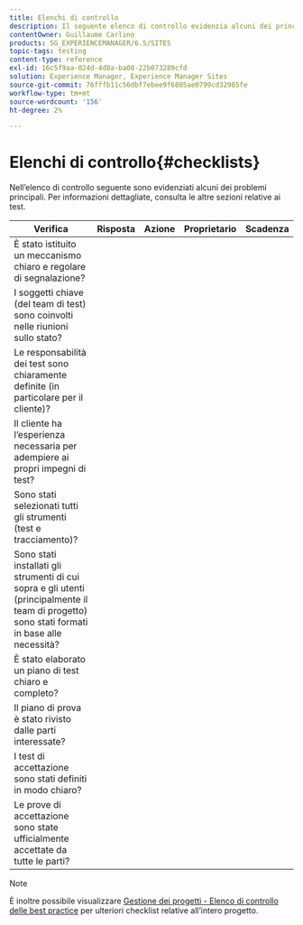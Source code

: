 ```yaml
---
title: Elenchi di controllo
description: Il seguente elenco di controllo evidenzia alcuni dei principali problemi di test
contentOwner: Guillaume Carlino
products: SG_EXPERIENCEMANAGER/6.5/SITES
topic-tags: testing
content-type: reference
exl-id: 16c5f9aa-024d-4d8a-ba08-22b073289cfd
solution: Experience Manager, Experience Manager Sites
source-git-commit: 76fffb11c56dbf7ebee9f6805ae0799cd32985fe
workflow-type: tm+mt
source-wordcount: '156'
ht-degree: 2%

---
```


# Elenchi di controllo{#checklists}

Nell’elenco di controllo seguente sono evidenziati alcuni dei problemi principali. Per informazioni dettagliate, consulta le altre sezioni relative ai test.

| Verifica | Risposta | Azione | Proprietario | Scadenza |
|---|---|---|---|---|
| È stato istituito un meccanismo chiaro e regolare di segnalazione? |  |  |  |  |
| I soggetti chiave (del team di test) sono coinvolti nelle riunioni sullo stato? |  |  |  |  |
| Le responsabilità dei test sono chiaramente definite (in particolare per il cliente)? |  |  |  |  |
| Il cliente ha l’esperienza necessaria per adempiere ai propri impegni di test? |  |  |  |  |
| Sono stati selezionati tutti gli strumenti (test e tracciamento)? |  |  |  |  |
| Sono stati installati gli strumenti di cui sopra e gli utenti (principalmente il team di progetto) sono stati formati in base alle necessità? |  |  |  |  |
| È stato elaborato un piano di test chiaro e completo? |  |  |  |  |
| Il piano di prova è stato rivisto dalle parti interessate? |  |  |  |  |
| I test di accettazione sono stati definiti in modo chiaro? |  |  |  |  |
| Le prove di accettazione sono state ufficialmente accettate da tutte le parti? |  |  |  |  |

>[!NOTE]
>
>È inoltre possibile visualizzare [Gestione dei progetti - Elenco di controllo delle best practice](/help/managing/best-practices.md) per ulteriori checklist relative all’intero progetto.
